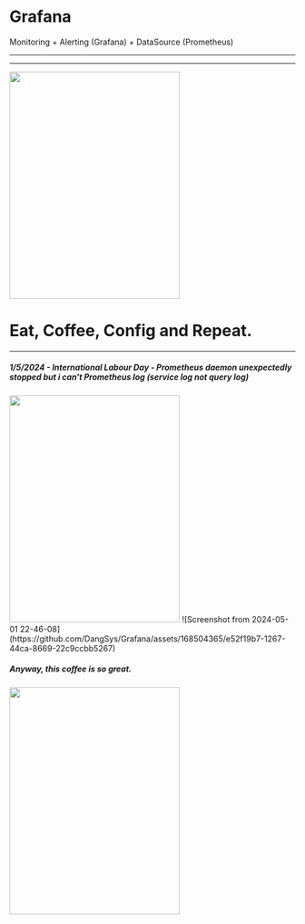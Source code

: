 # Grafana
Monitoring + Alerting (Grafana) + DataSource (Prometheus) 

*****************************************************************
*****************************************************************
<img src="https://github.com/DangSys/Grafana/assets/168504365/2e03e921-bedf-418e-9083-65d9e3282e87" width="300" height="400" />



# Eat, Coffee, Config and Repeat.
**********************************

<h5>1/5/2024 - International Labour Day - Prometheus daemon unexpectedly stopped but i can't Prometheus log (service log not query log)</h5>
<img src="https://github.com/DangSys/Grafana/assets/168504365/e52f19b7-1267-44ca-8669-22c9ccbb5267" width=300 height=400 />
![Screenshot from 2024-05-01 22-46-08](https://github.com/DangSys/Grafana/assets/168504365/e52f19b7-1267-44ca-8669-22c9ccbb5267)

<h5>Anyway, this coffee is so great.</h5>
<img src="https://github.com/DangSys/Grafana/assets/168504365/637d1ce0-6341-4cfe-be03-1af9799f2612" width=300 height=400 />







